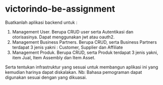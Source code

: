 # victorindo-be-assignment
Buatkanlah aplikasi backend untuk :
1)	Management User.
Berupa CRUD user serta Autentikasi dan otorisasinya. Dapat menggunakan jwt atau oauth2.
2)	Management Business Partners.
Berupa CRUD, serta Business Partners terdapat 3 jenis yakni : Customer, Supplier dan Affiliate
3)	Management Produk.
Berupa CRUD, serta Produk terdapat 3 jenis yakni, item Jual, Item Assembly dan Item Asset.

Serta tentukan infrastruktur yang sesuai untuk membangun aplikasi ini yang kemudian harinya dapat diskalakan. 
Nb: Bahasa pemograman dapat digunakan sesuai dengan yang dikuasai.
